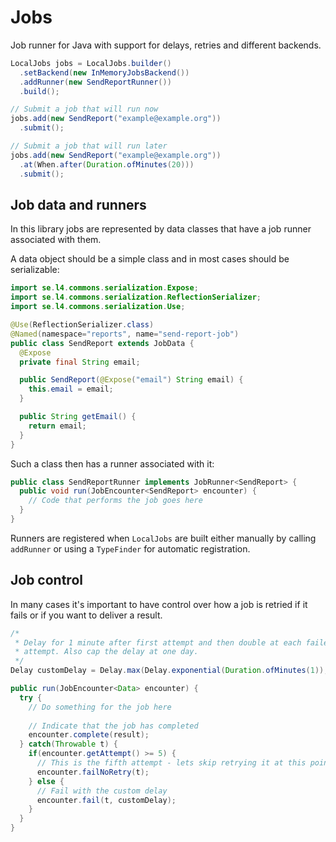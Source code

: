 # Jobs

Job runner for Java with support for delays, retries and different backends.

```java
LocalJobs jobs = LocalJobs.builder()
  .setBackend(new InMemoryJobsBackend())
  .addRunner(new SendReportRunner())
  .build();

// Submit a job that will run now
jobs.add(new SendReport("example@example.org"))
  .submit();

// Submit a job that will run later
jobs.add(new SendReport("example@example.org"))
  .at(When.after(Duration.ofMinutes(20)))
  .submit();
```

## Job data and runners

In this library jobs are represented by data classes that have a job runner
associated with them.

A data object should be a simple class and in most cases should be serializable:

```java
import se.l4.commons.serialization.Expose;
import se.l4.commons.serialization.ReflectionSerializer;
import se.l4.commons.serialization.Use;

@Use(ReflectionSerializer.class)
@Named(namespace="reports", name="send-report-job")
public class SendReport extends JobData {
  @Expose
  private final String email;

  public SendReport(@Expose("email") String email) {
    this.email = email;
  }

  public String getEmail() {
    return email;
  }
}
```

Such a class then has a runner associated with it:

```java
public class SendReportRunner implements JobRunner<SendReport> {
  public void run(JobEncounter<SendReport> encounter) {
    // Code that performs the job goes here    
  }
}
```

Runners are registered when `LocalJobs` are built either manually by calling
`addRunner` or using a `TypeFinder` for automatic registration.

## Job control

In many cases it's important to have control over how a job is retried if it
fails or if you want to deliver a result.

```java
/* 
 * Delay for 1 minute after first attempt and then double at each failed
 * attempt. Also cap the delay at one day.
 */
Delay customDelay = Delay.max(Delay.exponential(Duration.ofMinutes(1)), Duration.ofDays(1));

public run(JobEncounter<Data> encounter) {
  try {
    // Do something for the job here
    
    // Indicate that the job has completed
    encounter.complete(result);
  } catch(Throwable t) {
    if(encounter.getAttempt() >= 5) {
      // This is the fifth attempt - lets skip retrying it at this point
      encounter.failNoRetry(t);
    } else {
      // Fail with the custom delay
      encounter.fail(t, customDelay);
    }
  }
}
```
